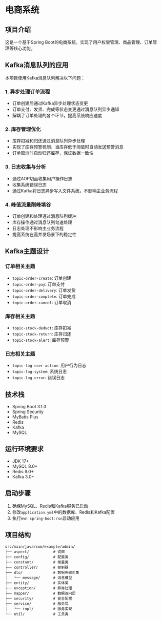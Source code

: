 # 电商系统

## 项目介绍
这是一个基于Spring Boot的电商系统，实现了用户权限管理、商品管理、订单管理等核心功能。

## Kafka消息队列的应用

本项目使用Kafka消息队列解决以下问题：

### 1. 异步处理订单流程
- 订单创建后通过Kafka异步处理状态变更
- 订单支付、发货、完成等状态变更通过消息队列异步通知
- 解耦了订单处理的各个环节，提高系统响应速度

### 2. 库存管理优化
- 库存扣减和归还通过消息队列异步处理
- 实现了库存预警机制，当库存低于阈值时自动发送预警消息
- 订单取消时自动归还库存，保证数据一致性

### 3. 日志收集与分析
- 通过AOP切面收集用户操作日志
- 收集系统错误日志
- 通过Kafka将日志异步写入文件系统，不影响主业务流程

### 4. 峰值流量削峰填谷
- 订单创建和处理通过消息队列缓冲
- 库存操作通过消息队列匀速处理
- 日志处理不影响主业务流程
- 提高系统在高并发场景下的稳定性

## Kafka主题设计

### 订单相关主题
- `topic-order-create`: 订单创建
- `topic-order-pay`: 订单支付
- `topic-order-delivery`: 订单发货
- `topic-order-complete`: 订单完成
- `topic-order-cancel`: 订单取消

### 库存相关主题
- `topic-stock-deduct`: 库存扣减
- `topic-stock-return`: 库存归还
- `topic-stock-alert`: 库存预警

### 日志相关主题
- `topic-log-user-action`: 用户行为日志
- `topic-log-system`: 系统日志
- `topic-log-error`: 错误日志

## 技术栈
- Spring Boot 3.1.0
- Spring Security
- MyBatis Plus
- Redis
- Kafka
- MySQL

## 运行环境要求
- JDK 17+
- MySQL 8.0+
- Redis 6.0+
- Kafka 3.0+

## 启动步骤
1. 确保MySQL、Redis和Kafka服务已启动
2. 修改`application.yml`中的数据库、Redis和Kafka配置
3. 执行`mvn spring-boot:run`启动应用

## 项目结构
```
src/main/java/com/example/admin/
├── aspect/           # 切面
├── config/           # 配置类
├── constant/         # 常量类
├── controller/       # 控制器
├── dto/              # 数据传输对象
│   └── message/      # 消息模型
├── entity/           # 实体类
├── exception/        # 异常处理
├── mapper/           # 数据访问层
├── security/         # 安全配置
├── service/          # 服务层
│   └── impl/         # 服务实现
└── util/             # 工具类
```